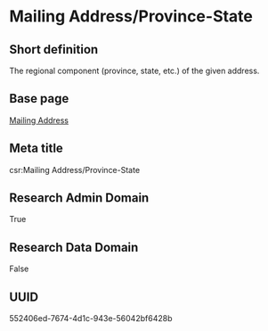 # Mailing Address/Province-State
## Short definition
The regional component (province, state, etc.) of the given address.
## Base page
[Mailing Address](../../Objects/Mailing%20Address.md)
## Meta title
csr:Mailing Address/Province-State
## Research Admin Domain
True
## Research Data Domain
False
## UUID
552406ed-7674-4d1c-943e-56042bf6428b
